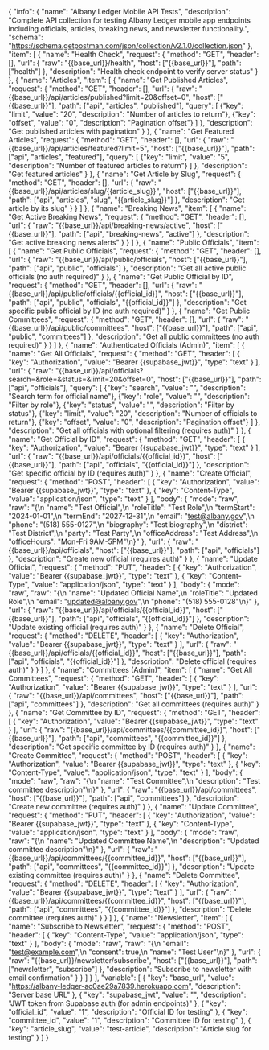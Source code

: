 {
  "info": {
    "name": "Albany Ledger Mobile API Tests",
    "description": "Complete API collection for testing Albany Ledger mobile app endpoints including officials, articles, breaking news, and newsletter functionality.",
    "schema": "https://schema.getpostman.com/json/collection/v2.1.0/collection.json"
  },
  "item": [
    {
      "name": "Health Check",
      "request": {
        "method": "GET",
        "header": [],
        "url": {
          "raw": "{{base_url}}/health",
          "host": ["{{base_url}}"],
          "path": ["health"]
        },
        "description": "Health check endpoint to verify server status"
      }
    },
    {
      "name": "Articles",
      "item": [
        {
          "name": "Get Published Articles",
          "request": {
            "method": "GET",
            "header": [],
            "url": {
              "raw": "{{base_url}}/api/articles/published?limit=20&offset=0",
              "host": ["{{base_url}}"],
              "path": ["api", "articles", "published"],
              "query": [
                {"key": "limit", "value": "20", "description": "Number of articles to return"},
                {"key": "offset", "value": "0", "description": "Pagination offset"}
              ]
            },
            "description": "Get published articles with pagination"
          }
        },
        {
          "name": "Get Featured Articles",
          "request": {
            "method": "GET",
            "header": [],
            "url": {
              "raw": "{{base_url}}/api/articles/featured?limit=5",
              "host": ["{{base_url}}"],
              "path": ["api", "articles", "featured"],
              "query": [
                {"key": "limit", "value": "5", "description": "Number of featured articles to return"}
              ]
            },
            "description": "Get featured articles"
          }
        },
        {
          "name": "Get Article by Slug",
          "request": {
            "method": "GET",
            "header": [],
            "url": {
              "raw": "{{base_url}}/api/articles/slug/{{article_slug}}",
              "host": ["{{base_url}}"],
              "path": ["api", "articles", "slug", "{{article_slug}}"]
            },
            "description": "Get article by its slug"
          }
        }
      ]
    },
    {
      "name": "Breaking News",
      "item": [
        {
          "name": "Get Active Breaking News",
          "request": {
            "method": "GET",
            "header": [],
            "url": {
              "raw": "{{base_url}}/api/breaking-news/active",
              "host": ["{{base_url}}"],
              "path": ["api", "breaking-news", "active"]
            },
            "description": "Get active breaking news alerts"
          }
        }
      ]
    },
    {
      "name": "Public Officials",
      "item": [
        {
          "name": "Get Public Officials",
          "request": {
            "method": "GET",
            "header": [],
            "url": {
              "raw": "{{base_url}}/api/public/officials",
              "host": ["{{base_url}}"],
              "path": ["api", "public", "officials"]
            },
            "description": "Get all active public officials (no auth required)"
          }
        },
        {
          "name": "Get Public Official by ID",
          "request": {
            "method": "GET",
            "header": [],
            "url": {
              "raw": "{{base_url}}/api/public/officials/{{official_id}}",
              "host": ["{{base_url}}"],
              "path": ["api", "public", "officials", "{{official_id}}"]
            },
            "description": "Get specific public official by ID (no auth required)"
          }
        },
        {
          "name": "Get Public Committees",
          "request": {
            "method": "GET",
            "header": [],
            "url": {
              "raw": "{{base_url}}/api/public/committees",
              "host": ["{{base_url}}"],
              "path": ["api", "public", "committees"]
            },
            "description": "Get all public committees (no auth required)"
          }
        }
      ]
    },
    {
      "name": "Authenticated Officials (Admin)",
      "item": [
        {
          "name": "Get All Officials",
          "request": {
            "method": "GET",
            "header": [
              {
                "key": "Authorization",
                "value": "Bearer {{supabase_jwt}}",
                "type": "text"
              }
            ],
            "url": {
              "raw": "{{base_url}}/api/officials?search=&role=&status=&limit=20&offset=0",
              "host": ["{{base_url}}"],
              "path": ["api", "officials"],
              "query": [
                {"key": "search", "value": "", "description": "Search term for official name"},
                {"key": "role", "value": "", "description": "Filter by role"},
                {"key": "status", "value": "", "description": "Filter by status"},
                {"key": "limit", "value": "20", "description": "Number of officials to return"},
                {"key": "offset", "value": "0", "description": "Pagination offset"}
              ]
            },
            "description": "Get all officials with optional filtering (requires auth)"
          }
        },
        {
          "name": "Get Official by ID",
          "request": {
            "method": "GET",
            "header": [
              {
                "key": "Authorization",
                "value": "Bearer {{supabase_jwt}}",
                "type": "text"
              }
            ],
            "url": {
              "raw": "{{base_url}}/api/officials/{{official_id}}",
              "host": ["{{base_url}}"],
              "path": ["api", "officials", "{{official_id}}"]
            },
            "description": "Get specific official by ID (requires auth)"
          }
        },
        {
          "name": "Create Official",
          "request": {
            "method": "POST",
            "header": [
              {
                "key": "Authorization",
                "value": "Bearer {{supabase_jwt}}",
                "type": "text"
              },
              {
                "key": "Content-Type",
                "value": "application/json",
                "type": "text"
              }
            ],
            "body": {
              "mode": "raw",
              "raw": "{\n  \"name\": \"Test Official\",\n  \"roleTitle\": \"Test Role\",\n  \"termStart\": \"2024-01-01\",\n  \"termEnd\": \"2027-12-31\",\n  \"email\": \"test@albany.gov\",\n  \"phone\": \"(518) 555-0127\",\n  \"biography\": \"Test biography\",\n  \"district\": \"Test District\",\n  \"party\": \"Test Party\",\n  \"officeAddress\": \"Test Address\",\n  \"officeHours\": \"Mon-Fri 9AM-5PM\"\n}"
            },
            "url": {
              "raw": "{{base_url}}/api/officials",
              "host": ["{{base_url}}"],
              "path": ["api", "officials"]
            },
            "description": "Create new official (requires auth)"
          }
        },
        {
          "name": "Update Official",
          "request": {
            "method": "PUT",
            "header": [
              {
                "key": "Authorization",
                "value": "Bearer {{supabase_jwt}}",
                "type": "text"
              },
              {
                "key": "Content-Type",
                "value": "application/json",
                "type": "text"
              }
            ],
            "body": {
              "mode": "raw",
              "raw": "{\n  \"name\": \"Updated Official Name\",\n  \"roleTitle\": \"Updated Role\",\n  \"email\": \"updated@albany.gov\",\n  \"phone\": \"(518) 555-0128\"\n}"
            },
            "url": {
              "raw": "{{base_url}}/api/officials/{{official_id}}",
              "host": ["{{base_url}}"],
              "path": ["api", "officials", "{{official_id}}"]
            },
            "description": "Update existing official (requires auth)"
          }
        },
        {
          "name": "Delete Official",
          "request": {
            "method": "DELETE",
            "header": [
              {
                "key": "Authorization",
                "value": "Bearer {{supabase_jwt}}",
                "type": "text"
              }
            ],
            "url": {
              "raw": "{{base_url}}/api/officials/{{official_id}}",
              "host": ["{{base_url}}"],
              "path": ["api", "officials", "{{official_id}}"]
            },
            "description": "Delete official (requires auth)"
          }
        }
      ]
    },
    {
      "name": "Committees (Admin)",
      "item": [
        {
          "name": "Get All Committees",
          "request": {
            "method": "GET",
            "header": [
              {
                "key": "Authorization",
                "value": "Bearer {{supabase_jwt}}",
                "type": "text"
              }
            ],
            "url": {
              "raw": "{{base_url}}/api/committees",
              "host": ["{{base_url}}"],
              "path": ["api", "committees"]
            },
            "description": "Get all committees (requires auth)"
          }
        },
        {
          "name": "Get Committee by ID",
          "request": {
            "method": "GET",
            "header": [
              {
                "key": "Authorization",
                "value": "Bearer {{supabase_jwt}}",
                "type": "text"
              }
            ],
            "url": {
              "raw": "{{base_url}}/api/committees/{{committee_id}}",
              "host": ["{{base_url}}"],
              "path": ["api", "committees", "{{committee_id}}"]
            },
            "description": "Get specific committee by ID (requires auth)"
          }
        },
        {
          "name": "Create Committee",
          "request": {
            "method": "POST",
            "header": [
              {
                "key": "Authorization",
                "value": "Bearer {{supabase_jwt}}",
                "type": "text"
              },
              {
                "key": "Content-Type",
                "value": "application/json",
                "type": "text"
              }
            ],
            "body": {
              "mode": "raw",
              "raw": "{\n  \"name\": \"Test Committee\",\n  \"description\": \"Test committee description\"\n}"
            },
            "url": {
              "raw": "{{base_url}}/api/committees",
              "host": ["{{base_url}}"],
              "path": ["api", "committees"]
            },
            "description": "Create new committee (requires auth)"
          }
        },
        {
          "name": "Update Committee",
          "request": {
            "method": "PUT",
            "header": [
              {
                "key": "Authorization",
                "value": "Bearer {{supabase_jwt}}",
                "type": "text"
              },
              {
                "key": "Content-Type",
                "value": "application/json",
                "type": "text"
              }
            ],
            "body": {
              "mode": "raw",
              "raw": "{\n  \"name\": \"Updated Committee Name\",\n  \"description\": \"Updated committee description\"\n}"
            },
            "url": {
              "raw": "{{base_url}}/api/committees/{{committee_id}}",
              "host": ["{{base_url}}"],
              "path": ["api", "committees", "{{committee_id}}"]
            },
            "description": "Update existing committee (requires auth)"
          }
        },
        {
          "name": "Delete Committee",
          "request": {
            "method": "DELETE",
            "header": [
              {
                "key": "Authorization",
                "value": "Bearer {{supabase_jwt}}",
                "type": "text"
              }
            ],
            "url": {
              "raw": "{{base_url}}/api/committees/{{committee_id}}",
              "host": ["{{base_url}}"],
              "path": ["api", "committees", "{{committee_id}}"]
            },
            "description": "Delete committee (requires auth)"
          }
        }
      ]
    },
    {
      "name": "Newsletter",
      "item": [
        {
          "name": "Subscribe to Newsletter",
          "request": {
            "method": "POST",
            "header": [
              {
                "key": "Content-Type",
                "value": "application/json",
                "type": "text"
              }
            ],
            "body": {
              "mode": "raw",
              "raw": "{\n  \"email\": \"test@example.com\",\n  \"consent\": true,\n  \"name\": \"Test User\"\n}"
            },
            "url": {
              "raw": "{{base_url}}/newsletter/subscribe",
              "host": ["{{base_url}}"],
              "path": ["newsletter", "subscribe"]
            },
            "description": "Subscribe to newsletter with email confirmation"
          }
        }
      ]
    }
  ],
  "variable": [
    {
      "key": "base_url",
      "value": "https://albany-ledger-ac0ae29a7839.herokuapp.com",
      "description": "Server base URL"
    },
    {
      "key": "supabase_jwt",
      "value": "",
      "description": "JWT token from Supabase auth (for admin endpoints)"
    },
    {
      "key": "official_id",
      "value": "1",
      "description": "Official ID for testing"
    },
    {
      "key": "committee_id",
      "value": "1",
      "description": "Committee ID for testing"
    },
    {
      "key": "article_slug",
      "value": "test-article",
      "description": "Article slug for testing"
    }
  ]
}
